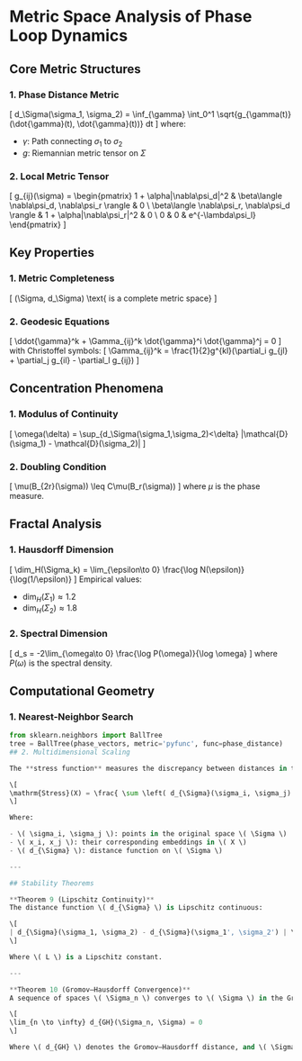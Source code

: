 # Metric Space Analysis of Phase Loop Dynamics

## Core Metric Structures

### 1. Phase Distance Metric
\[
d_\Sigma(\sigma_1, \sigma_2) = \inf_{\gamma} \int_0^1 \sqrt{g_{\gamma(t)}(\dot{\gamma}(t), \dot{\gamma}(t))} dt
\]
where:
- $\gamma$: Path connecting $\sigma_1$ to $\sigma_2$
- $g$: Riemannian metric tensor on $\Sigma$

### 2. Local Metric Tensor
\[
g_{ij}(\sigma) = \begin{pmatrix}
1 + \alpha\|\nabla\psi_d\|^2 & \beta\langle \nabla\psi_d, \nabla\psi_r \rangle & 0 \\
\beta\langle \nabla\psi_r, \nabla\psi_d \rangle & 1 + \alpha\|\nabla\psi_r\|^2 & 0 \\
0 & 0 & e^{-\lambda\psi_l}
\end{pmatrix}
\]

## Key Properties

### 1. Metric Completeness
\[
(\Sigma, d_\Sigma) \text{ is a complete metric space}
\]

### 2. Geodesic Equations
\[
\ddot{\gamma}^k + \Gamma_{ij}^k \dot{\gamma}^i \dot{\gamma}^j = 0
\]
with Christoffel symbols:
\[
\Gamma_{ij}^k = \frac{1}{2}g^{kl}(\partial_i g_{jl} + \partial_j g_{il} - \partial_l g_{ij})
\]

## Concentration Phenomena

### 1. Modulus of Continuity
\[
\omega(\delta) = \sup_{d_\Sigma(\sigma_1,\sigma_2)<\delta} |\mathcal{D}(\sigma_1) - \mathcal{D}(\sigma_2)|
\]

### 2. Doubling Condition
\[
\mu(B_{2r}(\sigma)) \leq C\mu(B_r(\sigma))
\]
where $\mu$ is the phase measure.

## Fractal Analysis

### 1. Hausdorff Dimension
\[
\dim_H(\Sigma_k) = \lim_{\epsilon\to 0} \frac{\log N(\epsilon)}{\log(1/\epsilon)}
\]
Empirical values:
- $\dim_H(\Sigma_1) \approx 1.2$
- $\dim_H(\Sigma_2) \approx 1.8$

### 2. Spectral Dimension
\[
d_s = -2\lim_{\omega\to 0} \frac{\log P(\omega)}{\log \omega}
\]
where $P(\omega)$ is the spectral density.

## Computational Geometry

### 1. Nearest-Neighbor Search
```python
from sklearn.neighbors import BallTree
tree = BallTree(phase_vectors, metric='pyfunc', func=phase_distance)
## 2. Multidimensional Scaling

The **stress function** measures the discrepancy between distances in the original space \( \Sigma \) and those in the embedded space \( X \):

\[
\mathrm{Stress}(X) = \frac{ \sum \left( d_{\Sigma}(\sigma_i, \sigma_j) - \|x_i - x_j\| \right)^2 }{ \sum d_{\Sigma}(\sigma_i, \sigma_j)^2 }
\]

Where:

- \( \sigma_i, \sigma_j \): points in the original space \( \Sigma \)
- \( x_i, x_j \): their corresponding embeddings in \( X \)
- \( d_{\Sigma} \): distance function on \( \Sigma \)

---

## Stability Theorems

**Theorem 9 (Lipschitz Continuity)**  
The distance function \( d_{\Sigma} \) is Lipschitz continuous:

\[
| d_{\Sigma}(\sigma_1, \sigma_2) - d_{\Sigma}(\sigma_1', \sigma_2') | \leq L \left( \|\sigma_1 - \sigma_1'\| + \|\sigma_2 - \sigma_2'\| \right)
\]

Where \( L \) is a Lipschitz constant.

---

**Theorem 10 (Gromov–Hausdorff Convergence)**  
A sequence of spaces \( \Sigma_n \) converges to \( \Sigma \) in the Gromov–Hausdorff sense:

\[
\lim_{n \to \infty} d_{GH}(\Sigma_n, \Sigma) = 0
\]

Where \( d_{GH} \) denotes the Gromov–Hausdorff distance, and \( \Sigma_n \) are approximating metric spaces.
